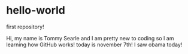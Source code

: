 # hello-world
first repository!

Hi, my name is Tommy Searle and I am pretty new to coding so I am learning how GitHub works!
today is november 7th!
I saw obama today!
